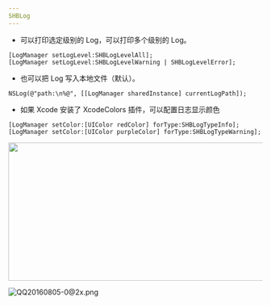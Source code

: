 ```yaml
---
SHBLog
---
```

* 可以打印选定级别的 Log，可以打印多个级别的 Log。

```
[LogManager setLogLevel:SHBLogLevelAll];
[LogManager setLogLevel:SHBLogLevelWarning | SHBLogLevelError]; 
```

* 也可以把 Log 写入本地文件（默认）。

```
NSLog(@"path:\n%@", [[LogManager sharedInstance] currentLogPath]);
```

* 如果 Xcode 安装了 XcodeColors 插件，可以配置日志显示颜色

```
[LogManager setColor:[UIColor redColor] forType:SHBLogTypeInfo];
[LogManager setColor:[UIColor purpleColor] forType:SHBLogTypeWarning];
```

<image src="http://upload-images.jianshu.io/upload_images/144854-a12a562b1468cbc7.png?imageMogr2/auto-orient/strip%7CimageView2/2/w/1240" width=536 height=274></image>


![QQ20160805-0@2x.png](http://upload-images.jianshu.io/upload_images/144854-a12a562b1468cbc7.png?imageMogr2/auto-orient/strip%7CimageView2/2/w/1240)
